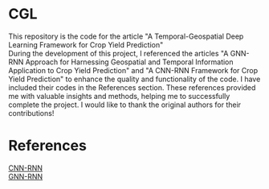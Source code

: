 # CGL
This repository is the code for the article "A Temporal-Geospatial Deep Learning Framework for Crop Yield Prediction"\
During the development of this project, I referenced the articles "A GNN-RNN Approach for Harnessing Geospatial and Temporal Information Application to Crop Yield Prediction" and "A CNN-RNN Framework for Crop Yield Prediction" to enhance the quality and functionality of the code. I have included their codes in the References section. These references provided me with valuable insights and methods, helping me to successfully complete the project. I would like to thank the original authors for their contributions!
# References
[CNN-RNN](https://github.com/saeedkhaki92/CNN-RNN-Yield-Prediction)\
[GNN-RNN](https://github.com/JunwenBai/GNN-RNN?tab=readme-ov-file)
